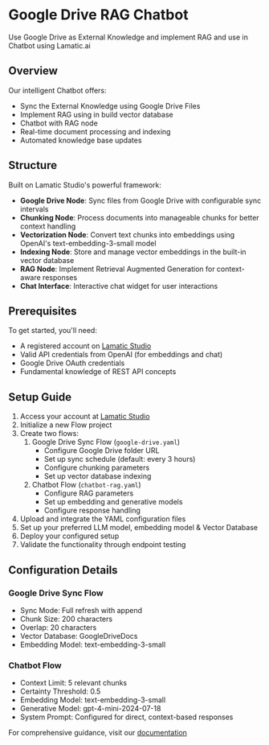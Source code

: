 # Google Drive RAG Chatbot

Use Google Drive as External Knowledge and implement RAG and use in Chatbot using Lamatic.ai

## Overview
Our intelligent Chatbot offers:
- Sync the External Knowledge using Google Drive Files 
- Implement RAG using in build vector database
- Chatbot with RAG node
- Real-time document processing and indexing
- Automated knowledge base updates

## Structure
Built on Lamatic Studio's powerful framework:
- **Google Drive Node**: Sync files from Google Drive with configurable sync intervals
- **Chunking Node**: Process documents into manageable chunks for better context handling
- **Vectorization Node**: Convert text chunks into embeddings using OpenAI's text-embedding-3-small model
- **Indexing Node**: Store and manage vector embeddings in the built-in vector database
- **RAG Node**: Implement Retrieval Augmented Generation for context-aware responses
- **Chat Interface**: Interactive chat widget for user interactions

## Prerequisites
To get started, you'll need:
- A registered account on [Lamatic Studio](https://studio.lamatic.ai)
- Valid API credentials from OpenAI (for embeddings and chat)
- Google Drive OAuth credentials
- Fundamental knowledge of REST API concepts

## Setup Guide
1. Access your account at [Lamatic Studio](https://studio.lamatic.ai)
2. Initialize a new Flow project
3. Create two flows:
    1. Google Drive Sync Flow (`google-drive.yaml`)
        - Configure Google Drive folder URL
        - Set up sync schedule (default: every 3 hours)
        - Configure chunking parameters
        - Set up vector database indexing
    2. Chatbot Flow (`chatbot-rag.yaml`)
        - Configure RAG parameters
        - Set up embedding and generative models
        - Configure response handling
4. Upload and integrate the YAML configuration files
5. Set up your preferred LLM model, embedding model & Vector Database
6. Deploy your configured setup
7. Validate the functionality through endpoint testing

## Configuration Details
### Google Drive Sync Flow
- Sync Mode: Full refresh with append
- Chunk Size: 200 characters
- Overlap: 20 characters
- Vector Database: GoogleDriveDocs
- Embedding Model: text-embedding-3-small

### Chatbot Flow
- Context Limit: 5 relevant chunks
- Certainty Threshold: 0.5
- Embedding Model: text-embedding-3-small
- Generative Model: gpt-4-mini-2024-07-18
- System Prompt: Configured for direct, context-based responses

For comprehensive guidance, visit our [documentation](https://docs.lamatic.ai/)
